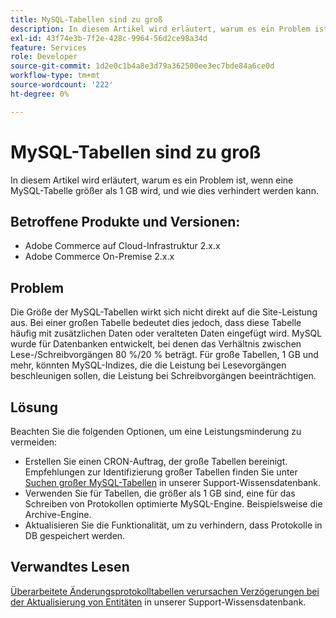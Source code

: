 ```yaml
---
title: MySQL-Tabellen sind zu groß
description: In diesem Artikel wird erläutert, warum es ein Problem ist, wenn eine MySQL-Tabelle größer als 1 GB wird, und wie dies verhindert werden kann.
exl-id: 43f74e3b-7f2e-428c-9964-56d2ce98a34d
feature: Services
role: Developer
source-git-commit: 1d2e0c1b4a8e3d79a362500ee3ec7bde84a6ce0d
workflow-type: tm+mt
source-wordcount: '222'
ht-degree: 0%

---
```


# MySQL-Tabellen sind zu groß

In diesem Artikel wird erläutert, warum es ein Problem ist, wenn eine MySQL-Tabelle größer als 1 GB wird, und wie dies verhindert werden kann.

## Betroffene Produkte und Versionen:

* Adobe Commerce auf Cloud-Infrastruktur 2.x.x
* Adobe Commerce On-Premise 2.x.x

## Problem

Die Größe der MySQL-Tabellen wirkt sich nicht direkt auf die Site-Leistung aus. Bei einer großen Tabelle bedeutet dies jedoch, dass diese Tabelle häufig mit zusätzlichen Daten oder veralteten Daten eingefügt wird. MySQL wurde für Datenbanken entwickelt, bei denen das Verhältnis zwischen Lese-/Schreibvorgängen 80 %/20 % beträgt.  Für große Tabellen, 1 GB und mehr, könnten MySQL-Indizes, die die Leistung bei Lesevorgängen beschleunigen sollen, die Leistung bei Schreibvorgängen beeinträchtigen.

## Lösung

Beachten Sie die folgenden Optionen, um eine Leistungsminderung zu vermeiden:

* Erstellen Sie einen CRON-Auftrag, der große Tabellen bereinigt. Empfehlungen zur Identifizierung großer Tabellen finden Sie unter [Suchen großer MySQL-Tabellen](/help/how-to/general/find-large-mysql-tables.md) in unserer Support-Wissensdatenbank.
* Verwenden Sie für Tabellen, die größer als 1 GB sind, eine für das Schreiben von Protokollen optimierte MySQL-Engine. Beispielsweise die Archive-Engine.
* Aktualisieren Sie die Funktionalität, um zu verhindern, dass Protokolle in DB gespeichert werden.

## Verwandtes Lesen

[Überarbeitete Änderungsprotokolltabellen verursachen Verzögerungen bei der Aktualisierung von Entitäten](/help/troubleshooting/database/changes-in-the-database-are-not-reflected-on-the-storefront.md) in unserer Support-Wissensdatenbank.
